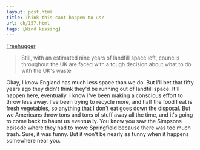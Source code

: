 ```yaml
---
layout: post.html
title: Think this cant happen to us?
url: ch/157.html
tags: [Wind kissing]
---
```

[Treehugger](http://www.treehugger.com/files/2006/10/pay_as_you_thro.php)

> Still, with an estimated nine years of landfill space left, councils throughout the UK are faced with a tough decision about what to do with the UK's waste

Okay, I know England has much less space than we do. But I'll bet that fifty years ago they didn't think they'd be running out of landfill space. It'll happen here, eventually. I know I've been making a conscious effort to throw less away. I've been trying to recycle more, and half the food I eat is fresh vegetables, so anything that I don't eat goes down the disposal. But we Americans throw tons and tons of stuff away all the time, and it's going to come back to haunt us eventually. You know you saw the Simpsons episode where they had to move Springfield because there was too much trash. Sure, it was funny. But it won't be nearly as funny when it happens somewhere near you.
